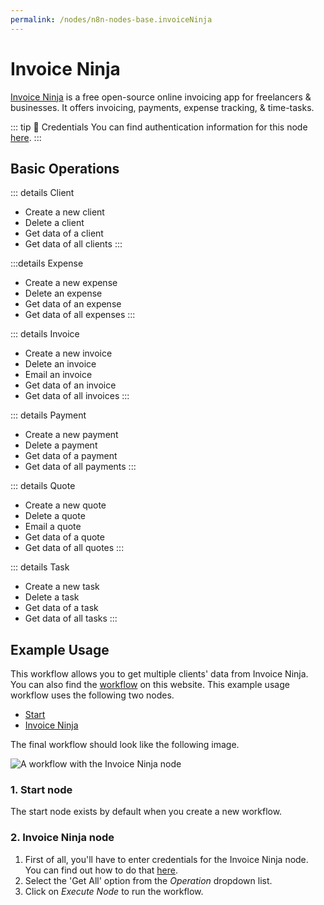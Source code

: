 ```yaml
---
permalink: /nodes/n8n-nodes-base.invoiceNinja
---
```


# Invoice Ninja

[Invoice Ninja](https://www.invoiceninja.com/) is a free open-source online invoicing app for freelancers & businesses. It offers invoicing, payments, expense tracking, & time-tasks.

::: tip 🔑 Credentials
You can find authentication information for this node [here](../../../credentials/InvoiceNinja/README.md).
:::

## Basic Operations

::: details Client
- Create a new client
- Delete a client
- Get data of a client
- Get data of all clients
:::

:::details Expense
- Create a new expense
- Delete an expense
- Get data of an expense
- Get data of all expenses
:::

::: details Invoice
- Create a new invoice
- Delete an invoice
- Email an invoice
- Get data of an invoice
- Get data of all invoices
:::

::: details Payment
- Create a new payment
- Delete a payment
- Get data of a payment
- Get data of all payments
:::

::: details Quote
- Create a new quote
- Delete a quote
- Email a quote
- Get data of a quote
- Get data of all quotes
:::

::: details Task
- Create a new task
- Delete a task
- Get data of a task
- Get data of all tasks
:::

## Example Usage

This workflow allows you to get multiple clients' data from Invoice Ninja. You can also find the [workflow](https://n8n.io/workflows/534) on this website. This example usage workflow uses the following two nodes.

- [Start](../../core-nodes/Start/README.md)
- [Invoice Ninja]()

The final workflow should look like the following image.

![A workflow with the Invoice Ninja node](./workflow.png)

### 1. Start node

The start node exists by default when you create a new workflow.

### 2. Invoice Ninja node

1. First of all, you'll have to enter credentials for the Invoice Ninja node. You can find out how to do that [here](../../../credentials/InvoiceNinja/README.md).
2. Select the 'Get All' option from the *Operation* dropdown list.
3. Click on *Execute Node* to run the workflow.
